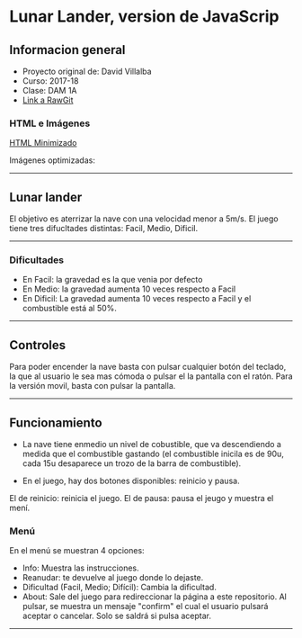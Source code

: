 # Lunar Lander, version de JavaScrip

## Informacion general

+ Proyecto original de: David Villalba
+ Curso: 2017-18
+ Clase: DAM 1A
+ [Link a RawGit](https://rawgit.com/Pauuu/lunar-landing-javascript/master/lunarLander.html)

### HTML e Imágenes
[HTML Minimizado](https://github.com/Pauuu/lunar-landing-javascript/tree/HTML_Minimizado)

Imágenes optimizadas: 

---

## Lunar lander
El objetivo es aterrizar la nave con una velocidad menor a 5m/s.
El juego tiene tres difucltades distintas: Facil, Medio, Dificil.

---

### Dificultades

+ En Facil: la gravedad es la que venia por defecto
+ En Medio: la gravedad aumenta 10 veces respecto a Facil
+ En Dificil: La gravedad aumenta 10 veces respecto a Facil y el combustible está al 50%.

---

## Controles

Para poder encender la nave basta con pulsar cualquier botón del teclado, la que al usuario le sea mas cómoda o pulsar el la pantalla con el ratón.
Para la versión movil, basta con pulsar la pantalla.

---

##  Funcionamiento
+ La nave tiene enmedio un nivel de cobustible, que va descendiendo a medida que el combustible gastando (el combustible inicila es de 90u, cada 15u desaparece un trozo de la barra de combustible).

+ En el juego, hay dos botones disponibles: reinicio y pausa.

El de reinicio: reinicia el juego.
El de pausa: pausa el jeugo y muestra el mení.

### Menú
En el menú se muestran 4 opciones:
+ Info: Muestra las instrucciones.
+ Reanudar: te devuelve al juego donde lo dejaste.
+ Dificultad (Facil, Medio; Difícil): Cambia la dificultad.
+ About: Sale del juego para redireccionar la página a este repositorio. Al pulsar, se muestra un mensaje "confirm" el cual el usuario pulsará aceptar o cancelar. Solo se saldrá si pulsa aceptar.

---






